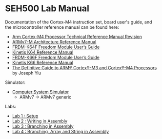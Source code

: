 # SEH500 Lab Manual

Documentation of the Cortex-M4 instruction set, board user's guide, and the microcontroller reference manual can be found here:

- [Arm Cortex-M4 Processor Technical Reference Manual Revision](https://developer.arm.com/documentation/100166/0001)
- [ARMv7-M Architecture Reference Manual](https://developer.arm.com/documentation/ddi0403/latest/)
- [FRDM-K64F Freedom Module User’s Guide](https://www.nxp.com/webapp/Download?colCode=FRDMK64FUG)
- [Kinetis K64 Reference Manual](https://www.nxp.com/webapp/Download?colCode=K64P144M120SF5RM)
- [FRDM-K66F Freedom Module User’s Guide](https://www.nxp.com/webapp/Download?colCode=FRDMK66FUG)
- [Kinetis K66 Reference Manual](https://www.nxp.com/webapp/Download?colCode=K66P144M180SF5RMV2)
- [The Definitive Guide to ARM® Cortex®-M3 and Cortex®-M4 Processors](https://senecacollege.primo.exlibrisgroup.com/permalink/01SENC_INST/goqo0g/alma997565899003226) by Joseph Yiu

Simulator:

- [Computer System Simulator](https://cpulator.01xz.net/)
    - ARMv7 -> ARMv7 generic

Labs:

- [Lab 1 : Setup](lab1.md)
- [Lab 2 : Writing in Assembly](lab2.md)
- [Lab 3 : Branching in Assembly](lab3.md)
- [Lab 4 : Branching, Array and String in Assembly](lab4.md)
<!--
- [Lab 5 : More Branching, Subroutine, and Stack](lab5.md)
- [Lab 6 : Timer Interrupt and C Code](lab6.md)
- [Lab 7 : GPIO and Interrupt](lab7.md)
- [Lab 8 : Sensors](lab8.md)
-->